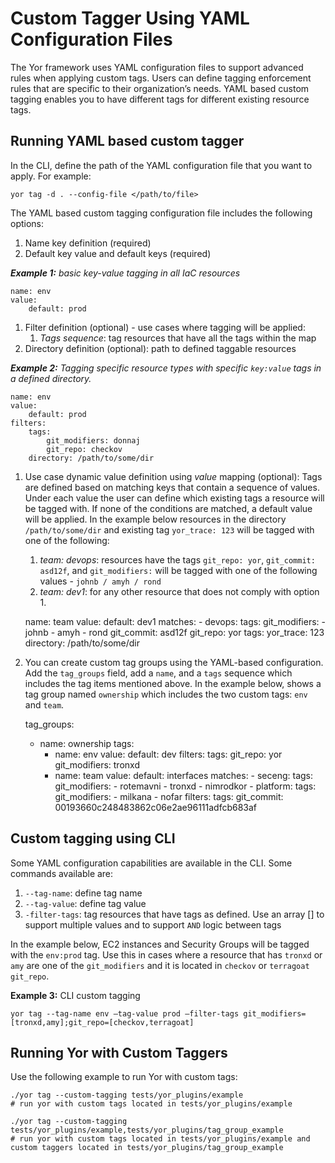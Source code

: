 Custom Tagger Using YAML Configuration Files
============================================

The Yor framework uses YAML configuration files to support advanced rules when applying custom tags. Users can define tagging enforcement rules that are specific to their organization’s needs. YAML based custom tagging enables you to have different tags for different existing resource tags.

Running YAML based custom tagger
--------------------------------

In the CLI, define the path of the YAML configuration file that you want to apply. For example:

`yor tag -d . --config-file </path/to/file>`

The YAML based custom tagging configuration file includes the following options:

1.  Name key definition (required)
2.  Default key value and default keys (required)

_**Example 1:** basic key-value tagging in all IaC resources_

    name: env
    value:
        default: prod
    

1.  Filter definition (optional) - use cases where tagging will be applied:
    1.  _Tags sequence_: tag resources that have all the tags within the map
2.  Directory definition (optional): path to defined taggable resources

_**Example 2:** Tagging specific resource types with specific `key:value` tags in a defined directory._

    name: env
    value:
        default: prod
    filters:
        tags:
            git_modifiers: donnaj
            git_repo: checkov
        directory: /path/to/some/dir
    

1.  Use case dynamic value definition using _value_ mapping (optional): Tags are defined based on matching keys that contain a sequence of values. Under each value the user can define which existing tags a resource will be tagged with. If none of the conditions are matched, a default value will be applied. In the example below resources in the directory `/path/to/some/dir` and existing tag `yor_trace: 123` will be tagged with one of the following:
    1.  _team: devops_: resources have the tags `git_repo: yor`, `git_commit: asd12f`, and `git_modifiers:` will be tagged with one of the following values - `johnb / amyh / rond`
    2.  _team: dev1_: for any other resource that does not comply with option 1.

    name: team
    value:
       default: dev1
       matches:
            - devops:
                  tags:
                       git_modifiers:
                           - johnb
                           - amyh
                           - rond
                       git_commit: asd12f
                       git_repo: yor
       tags:
            yor_trace: 123
       directory: /path/to/some/dir
    

1.  You can create custom tag groups using the YAML-based configuration. Add the `tag_groups` field, add a `name`, and a `tags` sequence which includes the tag items mentioned above. In the example below, shows a tag group named `ownership` which includes the two custom tags: `env` and `team`.

    tag_groups:
      - name: ownership
        tags:
          - name: env
            value:
              default: dev
            filters:
              tags:
                git_repo: yor
                git_modifiers: tronxd
          - name: team
            value:
              default: interfaces
              matches:
                - seceng:
                    tags:
                      git_modifiers:
                        - rotemavni
                        - tronxd
                        - nimrodkor
                - platform:
                    tags:
                      git_modifiers:
                        - milkana
                        - nofar
            filters:
              tags:
                git_commit: 00193660c248483862c06e2ae96111adfcb683af
    

Custom tagging using CLI
------------------------

Some YAML configuration capabilities are available in the CLI. Some commands available are:

1.  `--tag-name`: define tag name
2.  `--tag-value`: define tag value
3.  `-filter-tags`: tag resources that have tags as defined. Use an array \[\] to support multiple values and to support `AND` logic between tags

In the example below, EC2 instances and Security Groups will be tagged with the `env:prod` tag. Use this in cases where a resource that has `tronxd` or `amy` are one of the `git_modifiers` and it is located in `checkov` or `terragoat git_repo`.

**Example 3:** CLI custom tagging

    yor tag --tag-name env –tag-value prod –filter-tags git_modifiers=[tronxd,amy];git_repo=[checkov,terragoat]
    

Running Yor with Custom Taggers
-------------------------------

Use the following example to run Yor with custom tags:

    ./yor tag --custom-tagging tests/yor_plugins/example
    # run yor with custom tags located in tests/yor_plugins/example
    
    ./yor tag --custom-tagging tests/yor_plugins/example,tests/yor_plugins/tag_group_example
    # run yor with custom tags located in tests/yor_plugins/example and custom taggers located in tests/yor_plugins/tag_group_example